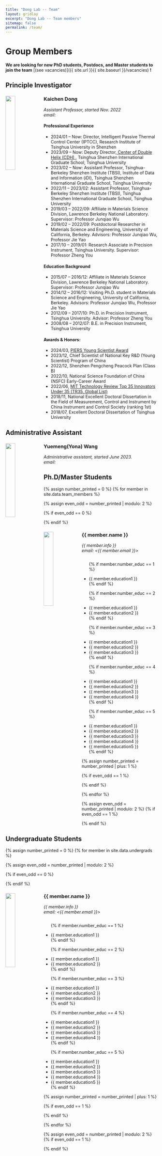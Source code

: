 ```yaml
---
title: "Dong Lab -- Team"
layout: gridlay
excerpt: "Dong Lab -- Team members"
sitemap: false
permalink: /team/
---
```


# Group Members

 **We are  looking for new PhD students, Postdocs, and Master students to join the team** [(see vacancies)]({{ site.url }}{{ site.baseurl }}/vacancies) **!**

## Principle Investigator
<div class="row">
<div class="col-sm-4">
  <img src="{{ site.url }}{{ site.baseurl }}/images/teampic/KaichenDong.jpg" class="img-responsive" width="25%" style="float: left" />
</div>
<div class="col-sm-4">
  <h3>Kaichen Dong</h3>
  <i>Assistant Professor, started Nov. 2022 
  <br>email: <dkc22@sz.tsinghua.edu.cn></i>
  <h4> Professional Experience </h4>
  <ul style="overflow: hidden">
  <li> 2024/01 – Now: Director, Intelligent Passive Thermal Control Center (IPTCC), Research Institute of Tsinghua University in Shenzhen </li>
  <li> 2023/09 – Now: Deputy Director,<a href="https://cdh.sigs.tsinghua.edu.cn/main.htm"> Center of Double Helix (CDH) </a>, Tsinghua Shenzhen International Graduate School, Tsinghua University </li>
  <li> 2023/02 – Now: Assistant Professor, Tsinghua-Berkeley Shenzhen Institute (TBSI), Institute of Data and Information (iDI), Tsinghua Shenzhen International Graduate School, Tsinghua University </li>
  <li> 2022/11 – 2023/02: Assistant Professor, Tsinghua-Berkeley Shenzhen Institute (TBSI), Tsinghua Shenzhen International Graduate School, Tsinghua University </li>
  <li> 2019/03 – 2022/09: Affiliate in Materials Science Division, Lawrence Berkeley National Laboratory. Supervisor: Professor Junqiao Wu </li>
  <li> 2019/02 – 2022/09: Postdoctoral Researcher in Materials Science and Engineering, University of California, Berkeley. Advisors: Professor Junqiao Wu, Professor Jie Yao </li>
  <li> 2017/10 – 2019/01: Research Associate in Precision Instrument, Tsinghua University. Supervisor: Professor Zheng You </li>
  </ul>
</div>

<div class="col-sm-4">
  
  <h4> Education Background </h4>
  <ul style="overflow: hidden">
  <li> 2015/07 – 2016/12: Affiliate in Materials Science Division, Lawrence Berkeley National Laboratory. Supervisor: Professor Junqiao Wu </li>
  <li> 2014/12 – 2016/12: Visiting Ph.D. student in Materials Science and Engineering, University of California, Berkeley. Advisors: Professor Junqiao Wu, Professor Jie Yao </li>
  <li> 2012/09 – 2017/10: Ph.D. in Precision Instrument, Tsinghua University. Advisor: Professor Zheng You </li>
  <li> 2008/08 – 2012/07: B.E. in Precision Instrument, Tsinghua University</li>
  </ul>

  <h4> Awards & Honors: </h4>
  <ul style="overflow: hidden">
  <li>2024/03, <a href="https://piers.org/awards/young-scientist-award.html">PIERS Young Scientist Award</a></li>
  <li>2023/12, Chief Scientist of National Key R&D (Young Scientist) Program of China</li>
  <li>2022/12, Shenzhen Pengcheng Peacock Plan (Class B)</li>
  <li>2022/10, National Science Foundation of China (NSFC) Early-Career Award</li>
  <li>2022/06, <a href="https://www.technologyreview.com/innovator/kaichen-dong">MIT Technology Review Top 35 Innovators Under 35 (TR35, Global List)</a></li>
  <li>2018/11, National Excellent Doctoral Dissertation in the Field of Measurement, Control and Instrument by China Instrument and Control Society (ranking 1st)</li>
  <li>2018/07, Excellent Doctoral Dissertation of Tsinghua University</li>
  </ul>
</div>
</div>

## Administrative Assistant

<div class="row">
<div class="col-sm-6">
  <img src="{{ site.url }}{{ site.baseurl }}/images/teampic/yuemengwang.jpeg" class="img-responsive" width="25%" style="float: left" />
  <h3>Yuemeng(Yona) Wang</h3>
  <i>Administrative assistant, started June 2023.
  <br>email: <wangyuemeng@sz.tsinghua.edu.cn></i>
</div>
</div>

## Ph.D/Master Students
{% assign number_printed = 0 %}
{% for member in site.data.team_members %}

{% assign even_odd = number_printed | modulo: 2 %}

{% if even_odd == 0 %}
<div class="row">
{% endif %}

<div class="col-sm-6 clearfix">
  <img src="{{ site.url }}{{ site.baseurl }}/images/teampic/{{ member.photo }}" class="img-responsive" width="25%" style="float: left" />
  <h3>{{ member.name }}</h3>
  <i>{{ member.info }} 
  <br>email: <{{ member.email }}></i>
  <ul style="overflow: hidden">

  {% if member.number_educ == 1 %}
  <li> {{ member.education1 }} </li>
  {% endif %}

  {% if member.number_educ == 2 %}
  <li> {{ member.education1 }} </li>
  <li> {{ member.education2 }} </li>
  {% endif %}

  {% if member.number_educ == 3 %}
  <li> {{ member.education1 }} </li>
  <li> {{ member.education2 }} </li>
  <li> {{ member.education3 }} </li>
  {% endif %}

  {% if member.number_educ == 4 %}
  <li> {{ member.education1 }} </li>
  <li> {{ member.education2 }} </li>
  <li> {{ member.education3 }} </li>
  <li> {{ member.education4 }} </li>
  {% endif %}

  {% if member.number_educ == 5 %}
  <li> {{ member.education1 }} </li>
  <li> {{ member.education2 }} </li>
  <li> {{ member.education3 }} </li>
  <li> {{ member.education4 }} </li>
  <li> {{ member.education5 }} </li>
  {% endif %}

  </ul>
</div>

{% assign number_printed = number_printed | plus: 1 %}

{% if even_odd == 1 %}
</div>
{% endif %}

{% endfor %}

{% assign even_odd = number_printed | modulo: 2 %}
{% if even_odd == 1 %}
</div>
{% endif %}

## Undergraduate Students

{% assign number_printed = 0 %}
{% for member in site.data.undergrads %}

{% assign even_odd = number_printed | modulo: 2 %}

{% if even_odd == 0 %}
<div class="row">
{% endif %}

<div class="col-sm-6 clearfix">
  <img src="{{ site.url }}{{ site.baseurl }}/images/teampic/{{ member.photo }}" class="img-responsive" width="25%" style="float: left" />
  <h3>{{ member.name }}</h3>
  <i>{{ member.info }} 
  <br>email: <{{ member.email }}></i>
  <ul style="overflow: hidden">
    
  {% if member.number_educ == 1 %}
  <li> {{ member.education1 }} </li>
  {% endif %}

  {% if member.number_educ == 2 %}
  <li> {{ member.education1 }} </li>
  <li> {{ member.education2 }} </li>
  {% endif %}

  {% if member.number_educ == 3 %}
  <li> {{ member.education1 }} </li>
  <li> {{ member.education2 }} </li>
  <li> {{ member.education3 }} </li>
  {% endif %}

  {% if member.number_educ == 4 %}
  <li> {{ member.education1 }} </li>
  <li> {{ member.education2 }} </li>
  <li> {{ member.education3 }} </li>
  <li> {{ member.education4 }} </li>
  {% endif %}

  {% if member.number_educ == 5 %}
  <li> {{ member.education1 }} </li>
  <li> {{ member.education2 }} </li>
  <li> {{ member.education3 }} </li>
  <li> {{ member.education4 }} </li>
  <li> {{ member.education5 }} </li>
  {% endif %}
  
  </ul>
</div>

{% assign number_printed = number_printed | plus: 1 %}

{% if even_odd == 1 %}
</div>
{% endif %}

{% endfor %}

{% assign even_odd = number_printed | modulo: 2 %}
{% if even_odd == 1 %}
</div>
{% endif %}
